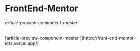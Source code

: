 # FrontEnd-Mentor
<h6>article-preview-component-master</h6>
  [article-preview-component-master ](https://front-end-mentor-iota.vercel.app/)
